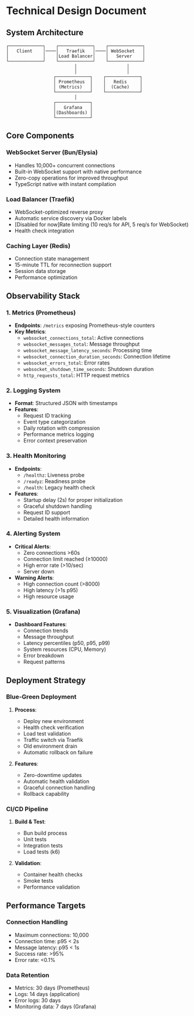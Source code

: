 # Technical Design Document

## System Architecture

```
┌─────────────┐    ┌─────────────┐    ┌─────────────┐
│   Client    │────│   Traefik   │────│ WebSocket   │
│             │    │Load Balancer│    │   Server    │
└─────────────┘    └─────────────┘    └─────────────┘
                          │                   │
                          │                   │
                  ┌─────────────┐    ┌─────────────┐
                  │ Prometheus  │    │   Redis     │
                  │ (Metrics)   │    │  (Cache)    │
                  └─────────────┘    └─────────────┘
                          │
                  ┌─────────────┐
                  │   Grafana   │
                  │(Dashboards) │
                  └─────────────┘
```

## Core Components

### WebSocket Server (Bun/Elysia)
- Handles 10,000+ concurrent connections
- Built-in WebSocket support with native performance
- Zero-copy operations for improved throughput
- TypeScript native with instant compilation

### Load Balancer (Traefik)
- WebSocket-optimized reverse proxy
- Automatic service discovery via Docker labels
- [Disabled for now]Rate limiting (10 req/s for API, 5 req/s for WebSocket)
- Health check integration

### Caching Layer (Redis)
- Connection state management
- 15-minute TTL for reconnection support
- Session data storage
- Performance optimization

## Observability Stack

### 1. Metrics (Prometheus)
- **Endpoints**: `/metrics` exposing Prometheus-style counters
- **Key Metrics**:
  - `websocket_connections_total`: Active connections
  - `websocket_messages_total`: Message throughput
  - `websocket_message_latency_seconds`: Processing time
  - `websocket_connection_duration_seconds`: Connection lifetime
  - `websocket_errors_total`: Error rates
  - `websocket_shutdown_time_seconds`: Shutdown duration
  - `http_requests_total`: HTTP request metrics

### 2. Logging System
- **Format**: Structured JSON with timestamps
- **Features**:
  - Request ID tracking
  - Event type categorization
  - Daily rotation with compression
  - Performance metrics logging
  - Error context preservation

### 3. Health Monitoring
- **Endpoints**:
  - `/healthz`: Liveness probe
  - `/readyz`: Readiness probe
  - `/health`: Legacy health check
- **Features**:
  - Startup delay (2s) for proper initialization
  - Graceful shutdown handling
  - Request ID support
  - Detailed health information

### 4. Alerting System
- **Critical Alerts**:
  - Zero connections >60s
  - Connection limit reached (≥10000)
  - High error rate (>10/sec)
  - Server down
- **Warning Alerts**:
  - High connection count (>8000)
  - High latency (>1s p95)
  - High resource usage

### 5. Visualization (Grafana)
- **Dashboard Features**:
  - Connection trends
  - Message throughput
  - Latency percentiles (p50, p95, p99)
  - System resources (CPU, Memory)
  - Error breakdown
  - Request patterns

## Deployment Strategy

### Blue-Green Deployment
1. **Process**:
   - Deploy new environment
   - Health check verification
   - Load test validation
   - Traffic switch via Traefik
   - Old environment drain
   - Automatic rollback on failure

2. **Features**:
   - Zero-downtime updates
   - Automatic health validation
   - Graceful connection handling
   - Rollback capability

### CI/CD Pipeline
1. **Build & Test**:
   - Bun build process
   - Unit tests
   - Integration tests
   - Load tests (k6)

2. **Validation**:
   - Container health checks
   - Smoke tests
   - Performance validation

## Performance Targets

### Connection Handling
- Maximum connections: 10,000
- Connection time: p95 < 2s
- Message latency: p95 < 1s
- Success rate: >95%
- Error rate: <0.1%

### Data Retention
- Metrics: 30 days (Prometheus)
- Logs: 14 days (application)
- Error logs: 30 days
- Monitoring data: 7 days (Grafana)